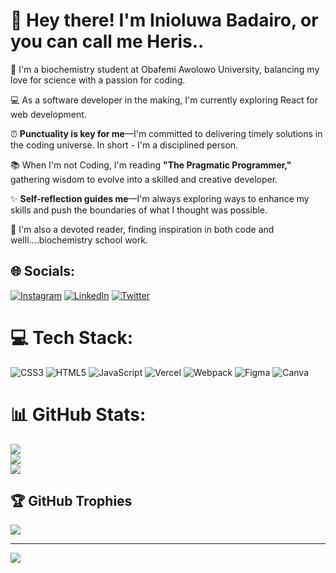 # 👋 Hey there! I'm Inioluwa Badairo, or you can call me Heris..

🚀 I'm a biochemistry student at Obafemi Awolowo University, balancing my love for science with a passion for coding.

💻 As a software developer in the making, I'm currently exploring React for web development.

⏰ **Punctuality is key for me**—I'm committed to delivering timely solutions in the coding universe. In short - I'm a disciplined person. 

📚 When I'm not Coding, I'm reading **"The Pragmatic Programmer,"** gathering wisdom to evolve into a skilled and creative developer.

✨ **Self-reflection guides me**—I'm always exploring ways to enhance my skills and push the boundaries of what I thought was possible.

📖 I'm also a devoted reader, finding inspiration in both code and welll....biochemistry school work.

## 🌐 Socials:
[![Instagram](https://img.shields.io/badge/Instagram-%23E4405F.svg?logo=Instagram&logoColor=white)](https://instagram.com/devheris) [![LinkedIn](https://img.shields.io/badge/LinkedIn-%230077B5.svg?logo=linkedin&logoColor=white)](https://www.linkedin.com/in/inioluwa-badairo-a366632a1?utm_source=share&utm_campaign=share_via&utm_content=profile&utm_medium=android_app) [![Twitter](https://img.shields.io/badge/Twitter-%231DA1F2.svg?logo=Twitter&logoColor=white)](https://twitter.com/InioluwaBadairo) 

# 💻 Tech Stack:
![CSS3](https://img.shields.io/badge/css3-%231572B6.svg?style=flat&logo=css3&logoColor=white) ![HTML5](https://img.shields.io/badge/html5-%23E34F26.svg?style=flat&logo=html5&logoColor=white) ![JavaScript](https://img.shields.io/badge/javascript-%23323330.svg?style=flat&logo=javascript&logoColor=%23F7DF1E) ![Vercel](https://img.shields.io/badge/vercel-%23000000.svg?style=flat&logo=vercel&logoColor=white) ![Webpack](https://img.shields.io/badge/webpack-%238DD6F9.svg?style=flat&logo=webpack&logoColor=black) ![Figma](https://img.shields.io/badge/figma-%23F24E1E.svg?style=flat&logo=figma&logoColor=white) ![Canva](https://img.shields.io/badge/Canva-%2300C4CC.svg?style=flat&logo=Canva&logoColor=white)
# 📊 GitHub Stats:
![](https://github-readme-stats.vercel.app/api?username=DevHeris&theme=dark&hide_border=false&include_all_commits=true&count_private=true)<br/>
![](https://github-readme-streak-stats.herokuapp.com/?user=DevHeris&theme=dark&hide_border=false)<br/>
![](https://github-readme-stats.vercel.app/api/top-langs/?username=DevHeris&theme=dark&hide_border=false&include_all_commits=true&count_private=true&layout=compact)

## 🏆 GitHub Trophies
![](https://github-profile-trophy.vercel.app/?username=DevHeris&theme=darkhub&no-frame=false&no-bg=true&margin-w=4)

---
[![](https://visitcount.itsvg.in/api?id=DevHeris&icon=0&color=0)](https://visitcount.itsvg.in)
